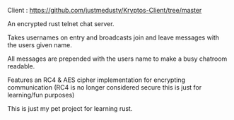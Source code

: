 Client : https://github.com/justmedusty/Kryptos-Client/tree/master

An encrypted rust telnet chat server.

Takes usernames on entry and broadcasts join and leave messages with the users given name.

All messages are prepended with the users name to make a busy chatroom readable.

Features an RC4 & AES cipher implementation for encrypting communication (RC4 is no longer considered secure this is just for learning/fun purposes)

This is just my pet project for learning rust.
